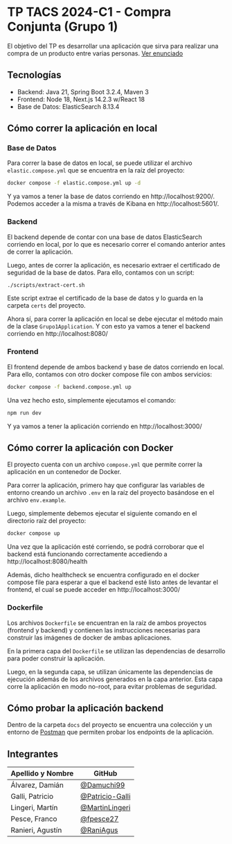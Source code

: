 # TP TACS 2024-C1 - Compra Conjunta (Grupo 1)

El objetivo del TP es desarrollar una aplicación que sirva para realizar una
compra de un producto entre varias personas.
[Ver enunciado](https://docs.google.com/document/d/e/2PACX-1vRg7hKBnJ80MhyYrISjxbkf13QVZpInt-D6Fgg32tB_BTJwxDdVVlg3PjHW6Qzv-AlopUPsJDJoajPy/pub)

## Tecnologías

- Backend: Java 21, Spring Boot 3.2.4, Maven 3
- Frontend: Node 18, Next.js 14.2.3 w/React 18
- Base de Datos: ElasticSearch 8.13.4

## Cómo correr la aplicación en local

### Base de Datos

Para correr la base de datos en local, se puede utilizar el archivo
`elastic.compose.yml` que se encuentra en la raíz del proyecto:

```bash
docker compose -f elastic.compose.yml up -d
```

Y ya vamos a tener la base de datos corriendo en http://localhost:9200/. Podemos
acceder a la misma a través de Kibana en http://localhost:5601/.

### Backend

El backend depende de contar con una base de datos ElasticSearch corriendo en
local, por lo que es necesario correr el comando anterior antes de correr la
aplicación.

Luego, antes de correr la aplicación, es necesario extraer el certificado de
seguridad de la base de datos. Para ello, contamos con un script:

```bash
./scripts/extract-cert.sh
```

Este script extrae el certificado de la base de datos y lo guarda en la carpeta
`certs` del proyecto.

Ahora sí, para correr la aplicación en local se debe ejecutar el método main de
la clase `Grupo1Application`. Y con esto ya vamos a tener el backend corriendo
en http://localhost:8080/

### Frontend

El frontend depende de ambos backend y base de datos corriendo en local. Para
ello, contamos con otro docker compose file con ambos servicios:

```bash
docker compose -f backend.compose.yml up
```

Una vez hecho esto, simplemente ejecutamos el comando:

```bash
npm run dev
```

Y ya vamos a tener la aplicación corriendo en http://localhost:3000/

## Cómo correr la aplicación con Docker

El proyecto cuenta con un archivo `compose.yml` que permite correr la
aplicación en un contenedor de Docker.

Para correr la aplicación, primero hay que configurar las variables de entorno
creando un archivo `.env` en la raíz del proyecto basándose en el archivo
`env.example`.

Luego, simplemente debemos ejecutar el siguiente comando en el directorio raíz
del proyecto:

```bash
docker compose up
```

Una vez que la aplicación esté corriendo, se podrá corroborar que el backend
está funcionando correctamente accediendo a http://localhost:8080/health

Además, dicho healthcheck se encuentra configurado en el docker compose file
para esperar a que el backend esté listo antes de levantar el frontend, el cual
se puede acceder en http://localhost:3000/

### Dockerfile

Los archivos `Dockerfile` se encuentran en la raíz de ambos proyectos (frontend
y backend) y contienen las instrucciones necesarias para construir las imágenes
de docker de ambas aplicaciones.

En la primera capa del `Dockerfile` se utilizan las dependencias de desarrollo
para poder construir la aplicación.

Luego, en la segunda capa, se utilizan únicamente las dependencias de ejecución
además de los archivos generados en la capa anterior. Esta capa corre la
aplicación en modo no-root, para evitar problemas de seguridad.

## Cómo probar la aplicación backend

Dentro de la carpeta `docs` del proyecto se encuentra una colección y un entorno
de [Postman] que permiten probar los endpoints de la aplicación.

[Postman]: https://www.postman.com/

## Integrantes

| Apellido y Nombre | GitHub                                               |
|-------------------|------------------------------------------------------|
| Álvarez, Damián   | [@Damuchi99](https://github.com/Damuchi99)           |
| Galli, Patricio   | [@Patricio-Galli](https://github.com/Patricio-Galli) |
| Lingeri, Martín   | [@MartinLingeri](https://github.com/MartinLingeri)   |
| Pesce, Franco     | [@fpesce27](https://github.com/fpesce27)             |
| Ranieri, Agustín  | [@RaniAgus](https://github.com/RaniAgus)             |
